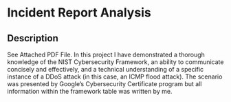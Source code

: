 <h1>Incident Report Analysis</h1>

<h2>Description</h2>
See Attached PDF File. In this project I have demonstrated a thorough knowledge of the NIST Cybersecurity
Framework, an ability to communicate concisely and effectively, and a technical
understanding of a specific instance of a DDoS attack (in this case, an ICMP flood attack). The
scenario was presented by Google’s Cybersecurity Certificate program but all information within
the framework table was written by me.
<br />
